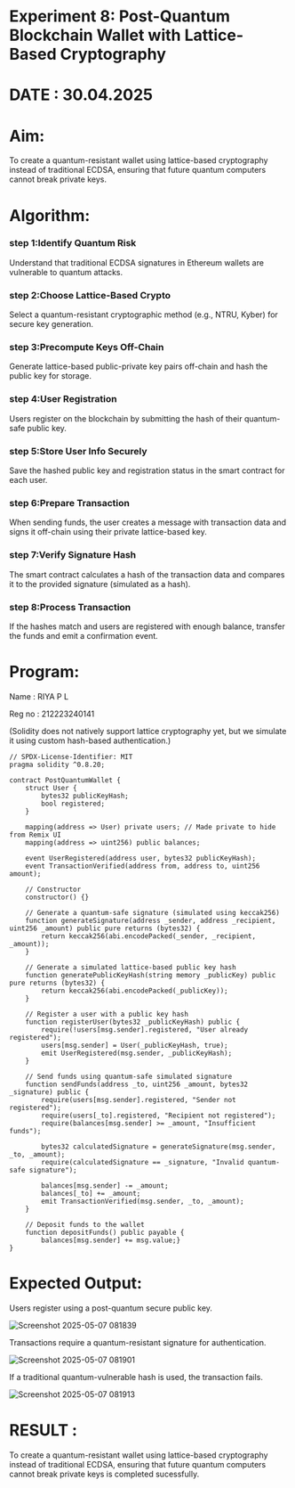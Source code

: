 # Experiment 8: Post-Quantum Blockchain Wallet with Lattice-Based Cryptography
# DATE : 30.04.2025
# Aim:
To create a quantum-resistant wallet using lattice-based cryptography instead of traditional ECDSA, ensuring that future quantum computers cannot break private keys.

# Algorithm:
### step 1:Identify Quantum Risk
Understand that traditional ECDSA signatures in Ethereum wallets are vulnerable to quantum attacks.

### step 2:Choose Lattice-Based Crypto
Select a quantum-resistant cryptographic method (e.g., NTRU, Kyber) for secure key generation.

### step 3:Precompute Keys Off-Chain
Generate lattice-based public-private key pairs off-chain and hash the public key for storage.

### step 4:User Registration
Users register on the blockchain by submitting the hash of their quantum-safe public key.

### step 5:Store User Info Securely
Save the hashed public key and registration status in the smart contract for each user.

### step 6:Prepare Transaction
When sending funds, the user creates a message with transaction data and signs it off-chain using their private lattice-based key.

### step 7:Verify Signature Hash
The smart contract calculates a hash of the transaction data and compares it to the provided signature (simulated as a hash).

### step 8:Process Transaction
If the hashes match and users are registered with enough balance, transfer the funds and emit a confirmation event.


# Program:

Name : RIYA P L

Reg no : 212223240141

(Solidity does not natively support lattice cryptography yet, but we simulate it using custom hash-based authentication.)
```
// SPDX-License-Identifier: MIT
pragma solidity ^0.8.20;

contract PostQuantumWallet {
    struct User {
        bytes32 publicKeyHash;
        bool registered;
    }

    mapping(address => User) private users; // Made private to hide from Remix UI
    mapping(address => uint256) public balances;

    event UserRegistered(address user, bytes32 publicKeyHash);
    event TransactionVerified(address from, address to, uint256 amount);

    // Constructor
    constructor() {}

    // Generate a quantum-safe signature (simulated using keccak256)
    function generateSignature(address _sender, address _recipient, uint256 _amount) public pure returns (bytes32) {
        return keccak256(abi.encodePacked(_sender, _recipient, _amount));
    }

    // Generate a simulated lattice-based public key hash
    function generatePublicKeyHash(string memory _publicKey) public pure returns (bytes32) {
        return keccak256(abi.encodePacked(_publicKey));
    }

    // Register a user with a public key hash
    function registerUser(bytes32 _publicKeyHash) public {
        require(!users[msg.sender].registered, "User already registered");
        users[msg.sender] = User(_publicKeyHash, true);
        emit UserRegistered(msg.sender, _publicKeyHash);
    }

    // Send funds using quantum-safe simulated signature
    function sendFunds(address _to, uint256 _amount, bytes32 _signature) public {
        require(users[msg.sender].registered, "Sender not registered");
        require(users[_to].registered, "Recipient not registered");
        require(balances[msg.sender] >= _amount, "Insufficient funds");

        bytes32 calculatedSignature = generateSignature(msg.sender, _to, _amount);
        require(calculatedSignature == _signature, "Invalid quantum-safe signature");

        balances[msg.sender] -= _amount;
        balances[_to] += _amount;
        emit TransactionVerified(msg.sender, _to, _amount);
    }

    // Deposit funds to the wallet
    function depositFunds() public payable {
        balances[msg.sender] += msg.value;}
}
```

# Expected Output:
Users register using a post-quantum secure public key.

![Screenshot 2025-05-07 081839](https://github.com/user-attachments/assets/f761a246-67ab-493a-8b04-f9d58817df03)


Transactions require a quantum-resistant signature for authentication.

![Screenshot 2025-05-07 081901](https://github.com/user-attachments/assets/e0cf038d-1fa0-4acd-a10b-a2a23b73c61c)


If a traditional quantum-vulnerable hash is used, the transaction fails.

![Screenshot 2025-05-07 081913](https://github.com/user-attachments/assets/84e262be-f582-4a9a-ac35-5bb2e48e67e9)


# RESULT : 
To create a quantum-resistant wallet using lattice-based cryptography instead of traditional ECDSA, ensuring that future quantum computers cannot break private keys is completed sucessfully.


